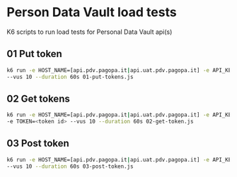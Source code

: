 # Person Data Vault load tests
K6 scripts to run load tests for Personal Data Vault api(s)


## 01 Put token

```bash
k6 run -e HOST_NAME=[api.pdv.pagopa.it|api.uat.pdv.pagopa.it] -e API_KEY=<application gateway api key> \
--vus 10 --duration 60s 01-put-tokens.js
```

## 02 Get tokens

```bash
k6 run -e HOST_NAME=[api.pdv.pagopa.it|api.uat.pdv.pagopa.it] -e API_KEY=<application gateway api key> \
-e TOKEN=<token id> --vus 10 --duration 60s 02-get-token.js
```

## 03 Post token

```bash
k6 run -e HOST_NAME=[api.pdv.pagopa.it|api.uat.pdv.pagopa.it] -e API_KEY=<application gateway api key> \
--vus 10 --duration 60s 03-post-token.js
```
